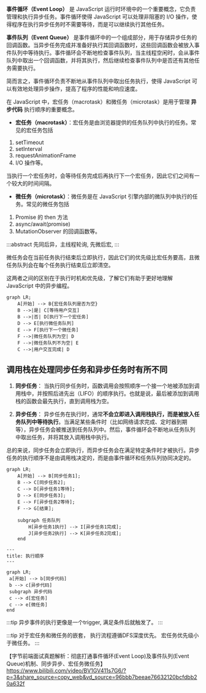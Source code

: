 __事件循环（Event Loop）__ 是 JavaScript 运行时环境中的一个重要概念，它负责管理和执行异步任务。事件循环使得 JavaScript 可以处理非阻塞的 I/O 操作，使得程序在执行异步任务时不需要等待，而是可以继续执行其他任务。


__事件队列（Event Queue）__ 是事件循环中的一个组成部分，用于存储异步任务的回调函数。当异步任务完成并准备好执行其回调函数时，这些回调函数会被放入事件队列中等待执行。事件循环会不断地检查事件队列，当主线程空闲时，会从事件队列中取出一个回调函数，并将其执行，然后继续检查事件队列中是否还有其他任务需要执行。

简而言之，事件循环负责不断地从事件队列中取出任务执行，使得 JavaScript 可以有效地处理异步操作，提高了程序的性能和响应速度。

在 JavaScript 中，宏任务（macrotask）和微任务（microtask）是用于管理 __异步代码__ 执行顺序的重要概念。

- **宏任务（macrotask）**：宏任务是由浏览器提供的任务队列中执行的任务。常见的宏任务包括

1. setTimeout
2. setInterval
3. requestAnimationFrame
4. I/O 操作等。

当执行一个宏任务时，会等待任务完成后再执行下一个宏任务，因此它们之间有一个较大的时间间隔。

- **微任务（microtask）**：微任务是在 JavaScript 引擎内部的微队列中执行的任务。常见的微任务包括

1. Promise 的 then 方法
2. async/await(promise)
3. MutationObserver 的回调函数等。

:::abstract
先同后异，主线程轮询, 先微后宏,
:::

微任务会在当前任务执行结束后立即执行，因此它们的优先级比宏任务要高，且微任务队列会在每个任务执行结束后立即清空。

这两者之间的区别在于执行时机和优先级，了解它们有助于更好地理解 JavaScript 中的异步编程。

```mermaid
graph LR;
    A[开始] --> B{宏任务队列是否为空}
    B -->|是| C[等待用户交互]
    B -->|否| D[执行下一个宏任务]
    D --> E[执行微任务队列]
    E --> F[执行下一个微任务]
    F -->|微任务队列为空| D
    F -->|微任务队列不为空| E
    C -->|用户交互完成| D
```

## 调用栈在处理同步任务和异步任务时有所不同

1. **同步任务**：
   当执行同步任务时，函数调用会按照顺序一个接一个地被添加到调用栈中，并按照后进先出（LIFO）的顺序执行。也就是说，最后被添加到调用栈的函数会最先执行，直到调用栈为空。

2. **异步任务**：
   异步任务在执行时，通常**不会立即进入调用栈执行，而是被放入任务队列中等待执行**。当满足某些条件时（比如网络请求完成、定时器到期等），异步任务会被推送到任务队列中。然后，事件循环会不断地从任务队列中取出任务，并将其放入调用栈中执行。

总的来说，同步任务会立即执行，而异步任务会在满足特定条件时才被执行。异步任务的执行顺序不是由调用栈决定的，而是由事件循环和任务队列协同决定的。

```mermaid
graph LR;
    A[开始] --> B[同步任务1];
    B --> C[同步任务2];
    C --> D[异步任务1等待];
    D --> E[同步任务3];
    E --> F[异步任务2等待];
    F --> G[结束];

    subgraph 任务队列
        H[异步任务1执行] --> I[异步任务1完成];
        J[异步任务2执行] --> K[异步任务2完成];
    end

```


```mermaid
---
title: 执行顺序
---

graph LR;
 a[开始] --> b[同步代码] 
 b --> c[异步代码]
 subgraph 异步代码
 c --> d[宏任务]
 c --> e[微任务]
end
```

:::tip
异步事件的执行更像是一个trigger, 满足条件后就触发了。
:::

:::tip
对于宏任务和微任务的嵌套， 执行流程遵循DFS深度优先。 宏任务优先级小于微任务。
:::

【字节前端面试真题解析：彻底打通事件循环(Event Loop)及事件队列(Event Queue)机制、同步异步、宏任务微任务】 https://www.bilibili.com/video/BV1GV411s7G6/?p=3&share_source=copy_web&vd_source=96bbb7beeae76632120bcfdbb20a632f